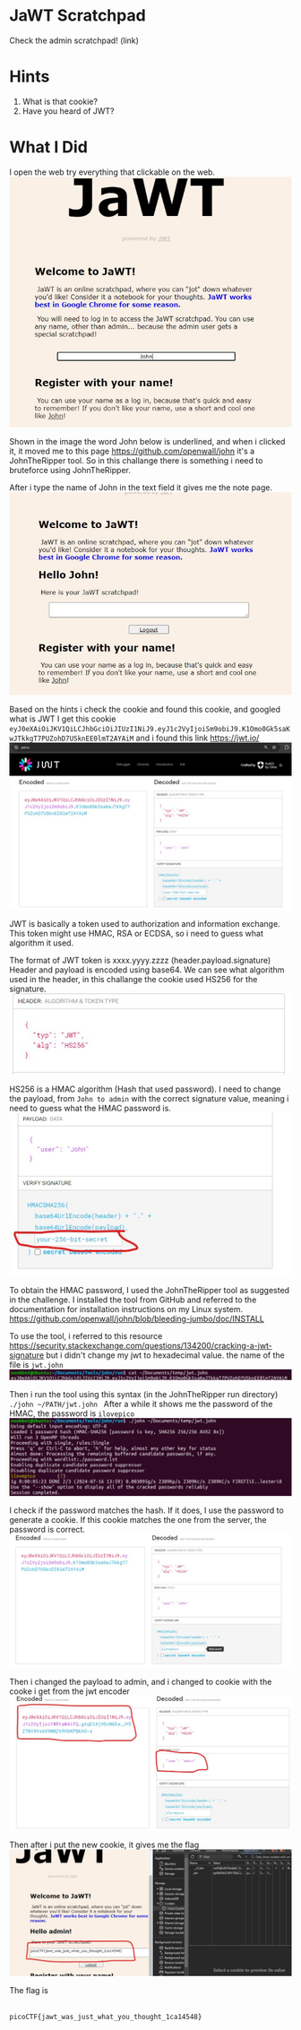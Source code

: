 # JaWT Scratchpad

Check the admin scratchpad! (link)

# Hints

1. What is that cookie?
2. Have you heard of JWT?

# What I Did

I open the web try everything that clickable on the web.
<img src="Pic_1.jpg">

Shown in the image the word John below is underlined, and when
i clicked it, it moved me to this page https://github.com/openwall/john
it's a JohnTheRipper tool. So in this challange there is something i need
to bruteforce using JohnTheRipper.

After i type the name of John in the text field it gives me the note page.
<img src="Pic_2.jpg">

Based on the hints i check the cookie and found this cookie, and googled what is JWT
I get this cookie
`eyJ0eXAiOiJKV1QiLCJhbGciOiJIUzI1NiJ9.eyJ1c2VyIjoiSm9obiJ9.K1Omo0Gk5saKwJTkkgT7PUZohD7USknEE0lmT2AYAiM`
and i found this link https://jwt.io/
<img src="Pic_3.jpg">

JWT is basically a token used to authorization and information exchange.
This token might use HMAC, RSA or ECDSA, so i need to guess what algorithm it used.

The format of JWT token is xxxx.yyyy.zzzz (header.payload.signature)
Header and payload is encoded using base64.
We can see what algorithm used in the header, in this challange the cookie used HS256 for the signature.
<img src="Pic_4.jpg">

HS256 is a HMAC algorithm (Hash that used password).
I need to change the payload, from `John to admin` with the correct signature value, meaning i need to guess what the HMAC password is.
<img src="Pic_5.jpg">

To obtain the HMAC password, I used the JohnTheRipper tool as suggested in the challenge. I installed the tool from GitHub and referred to the documentation for installation instructions on my Linux system.
https://github.com/openwall/john/blob/bleeding-jumbo/doc/INSTALL

To use the tool, i referred to this resource
https://security.stackexchange.com/questions/134200/cracking-a-jwt-signature
but i didn't change my jwt to hexadecimal value.
the name of the file is `jwt.john`
<img src="Pic_6.jpg">

Then i run the tool using this syntax
(in the JohnTheRipper run directory)
`./john ~/PATH/jwt.john `
After a while it shows me the password of the HMAC, the password is
`ilovepico`
<img src="Pic_7.jpg">

I check if the password matches the hash. If it does, I use the password to generate a cookie. If this cookie matches the one from the server, the password is correct.
<img src="Pic_8.jpg">

Then i changed the payload to admin, and i changed to cookie with the cooke i
get from the jwt encoder
<img src="Pic_9.jpg">

Then after i put the new cookie, it gives me the flag
<img src="Pic_10.jpg">

The flag is

```

picoCTF{jawt_was_just_what_you_thought_1ca14548}

```
